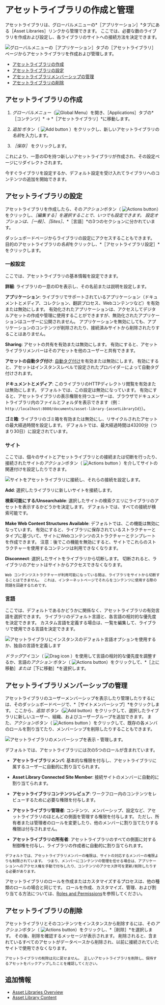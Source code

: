 # アセットライブラリの作成と管理

アセットライブラリは、グローバルメニューの*［アプリケーション］*タブにある［Asset Libraries］リンクから管理できます。 ここでは、必要な数のライブラリを作成および設定し、各ライブラリのサイトへの接続方法を決定できます。

![グローバルメニューの［アプリケーション］タブの［アセットライブラリ］ページからアセットライブラリを作成および管理します。](./creating-and-managing-asset-libraries/images/01.png)

* [アセットライブラリの作成](#creating-an-asset-library)
* [アセットライブラリの設定](#configuring-asset-libraries)
* [アセットライブラリメンバーシップの管理](#managing-asset-library-memberships)
* [アセットライブラリの削除](#deleting-an-asset-library)

## アセットライブラリの作成

1. *グローバルメニュー*（![Global Menu](../../images/icon-applications-menu.png)）を開き、［Applications］タブの*［コンテンツ］* &rarr; *［アセットライブラリ］*に移動します。

1. *追加* ボタン（ ![Add button](../../images/icon-add.png) ）をクリックし、新しいアセットライブラリの*名前*を入力します。

1. *［保存］* をクリックします。

これにより、一意のIDを持つ新しいアセットライブラリが作成され、その設定ページにリダイレクトされます。

今すぐライブラリを設定するか、デフォルト設定を受け入れてライブラリへのコンテンツの追加を開始できます。

## アセットライブラリの設定

アセットライブラリを作成したら、その*アクション*ボタン（ ![Actions button](../../images/icon-actions.png)）をクリックし、*［編集する］*を選択することで、いつでも設定できます。 設定オプションは、*［一般］*、*［Sites］*、*［言語］*の3つのセクションに分かれています。

ダッシュボードページからライブラリの設定にアクセスすることもできます。 目的のアセットライブラリの*名前*をクリックし、*［アセットライブラリ設定］*をクリックします。

### 一般設定

ここでは、アセットライブラリの基本情報を設定できます。

**詳細**: ライブラリの一意のIDを表示し、その名前または説明を設定します。

**アプリケーション**: ライブラリでサポートされているアプリケーション（ドキュメントとメディア、コレクション、翻訳プロセス、Webコンテンツなど）を有効または無効にします。 有効化されたアプリケーションは、アクセスしてデジタルアセットの作成や管理に使用することができますが、無効化されたアプリケーションはユーザーに公開されません。 アプリケーションを無効にしても、アプリケーションのコンテンツが削除されたり、接続済みサイトから削除されたりすることはありません。

**Sharing**: アセットの共有を有効または無効にします。 有効にすると、アセットライブラリメンバーはそのアセットを他のユーザーと共有できます。

**アセットの自動タグ付け**: [自動タグ付け](../tags-and-categories/auto-tagging/auto-tagging-assets.md)を有効または無効にします。 有効にすると、アセットはインスタンスレベルで設定されたプロバイダーによって自動タグ付けされます。

**ドキュメントとメディア**: このライブラリのHTTPディレクトリ閲覧を有効または無効にします。 デフォルトでは、この設定は無効になっています。 有効にすると、アセットライブラリの表示権限を持つユーザーは、ブラウザでドキュメントライブラリ内のファイルとフォルダを表示できます（例：`http://localhost:8080/documents/asset-library-{assetLibraryId}`）。

**ゴミ箱**: ライブラリのゴミ箱を有効または無効にし、リサイクルされたアセットの最大経過時間を設定します。 デフォルトでは、最大経過時間は43200分（つまり30日）に設定されています。

### サイト

ここでは、個々のサイトとアセットライブラリとの接続または切断を行ったり、接続されたサイトの*アクション*ボタン（ ![Actions button](../../images/icon-actions.png) ）を介してサイトの関連付けを設定したりできます。

![サイトをアセットライブラリに接続し、それらの接続を設定します。](./creating-and-managing-asset-libraries/images/02.png)

**Add**: 選択したライブラリに新しいサイトを接続します。

**検索可能にする/Unsearchable**: 選択したサイトの検索クエリにライブラリのアセットを表示するかどうかを決定します。 デフォルトでは、すべての接続が検索可能です。

**Make Web Content Structures Available**: デフォルトでは、この機能は無効になっています。 有効にすると、ライブラリに保存されているストラクチャーとタイプに基づいて、サイトにWebコンテンツのストラクチャーとテンプレートを作成できます。 注意：後でこの機能を無効にすると、サイトでこれらのストラクチャーを使用するコンテンツは利用できなくなります。

**Disconnect**: 選択したサイトをライブラリから切断します。 切断されると、ライブラリのアセットはサイトからアクセスできなくなります。

   ```{important}
   Web コンテンツストラクチャーが利用可能になっている間は、ライブラリをサイトから切断することはできません。 これは、インターネットページでそれらをコンテンツに使用する際の問題を回避するためです。
   ```

### 言語

ここでは、デフォルトであるかどうかに関係なく、アセットライブラリの有効言語を選択できます。 ライブラリのデフォルト言語と、各言語の相対的な優先度を決定できます。 カスタム言語を定義する場合は、一覧を編集して、ライブラリで使用できる言語を決定できます。

![アセットライブラリにインスタンスのデフォルト言語オプションを使用するか、独自の言語を定義します](./creating-and-managing-asset-libraries/images/03.png)

*ドラッグ*アイコン（ ![Drag icon](../../images/icon-drag.png) ）を使用して言語の相対的な優先度を調整するか、言語の*アクション* ボタン（ ![Actions button](../../images/icon-actions.png)）をクリックして、*［上に移動］*または*［下に移動］*を選択します。

## アセットライブラリメンバーシップの管理

アセットライブラリのユーザーメンバーシップを表示したり管理したりするには、そのダッシュボードページで、*［サイトメンバーシップ］*をクリックします。 ここから、*追加* ボタン（![Add button](../../images/icon-add.png)）をクリックして、選択したライブラリに新しいユーザー、組織、およびユーザーグループを追加できます。 また、*アクション*ボタン（ ![Actions button](../../images/icon-actions.png) ）をクリックして、既存の各メンバのロールを割り当てたり、メンバーシップを削除したりすることもできます。

![アセットライブラリのメンバーシップを表示・管理します。](./creating-and-managing-asset-libraries/images/04.png)

デフォルトでは、アセットライブラリには次の5つのロールが含まれています。

* **アセットライブラリメンバ**: 基本的な権限を付与し、アセットライブラリに属するユーザーに自動的に割り当てられます。

* **Asset Library Connected Site Member**: 接続サイトのメンバーに自動的に割り当てられます。

* **アセットライブラリコンテンツレビュア**: ワークフロー内のコンテンツをレビューするために必要な権限を付与します。

* **アセットライブラリ管理者**: コンテンツ、メンバーシップ、設定など、アセットライブラリのほとんどの側面を管理する権限を付与します。 ただし、所有者または管理者のロールを変更したり、他のメンバーに割り当てたりする権限は付与されません。

* **アセットライブラリの所有者**: アセットライブラリのすべての側面に対する制御権を付与し、ライブラリの作成者に自動的に割り当てられます。

```{note}
デフォルトでは、アセットライブラリメンバーの権限は、サイトの対応するメンバーの権限よりも制限されています。 つまり、メンバーにコンテンツの管理を任せる場合は、アプリケーションへのアクセス権を手動で付与したり、コンテンツのアクセス許可を更新/削除したりする必要があります。
```

アセットライブラリのロールを作成またはカスタマイズするプロセスは、他の種類のロールの場合と同じです。 ロールを作成、カスタマイズ、管理、および割り当てる方法については、[Roles and Permissions](../../users-and-permissions/roles-and-permissions.md)を参照してください。

## アセットライブラリの削除

アセットライブラリとそのコンテンツをインスタンスから削除するには、その*アクション*ボタン（ ![Actions button](../../images/icon-actions.png)）をクリックし、*［削除］*を選択します。 その後、削除を確認するメッセージが表示されます。 削除されると、含まれているすべてのアセットがデータベースから削除され、以前に接続されていたサイトで使用できなくなります。

```{warning}
アセットライブラリの削除は元に戻せません。 正しいアセットライブラリを削除し、保持するアセットをバックアップしたことを確認してください。
```

## 追加情報

* [Asset Libraries Overview](./asset-libraries-overview.md)
* [Asset Library Content](./asset-library-content.md)

